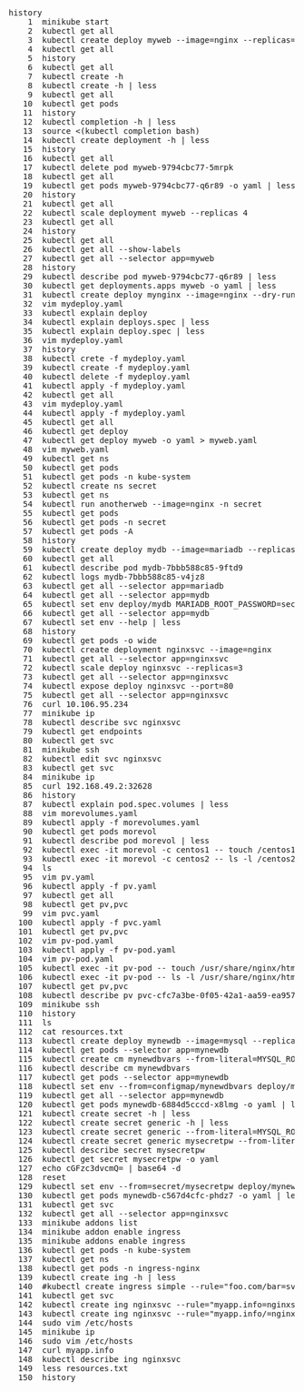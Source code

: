 <pre>
history
    1  minikube start
    2  kubectl get all
    3  kubectl create deploy myweb --image=nginx --replicas=3
    4  kubectl get all
    5  history
    6  kubectl get all
    7  kubectl create -h
    8  kubectl create -h | less
    9  kubectl get all
   10  kubectl get pods
   11  history
   12  kubectl completion -h | less
   13  source <(kubectl completion bash)
   14  kubectl create deployment -h | less
   15  history
   16  kubectl get all
   17  kubectl delete pod myweb-9794cbc77-5mrpk 
   18  kubectl get all
   19  kubectl get pods myweb-9794cbc77-q6r89 -o yaml | less
   20  history
   21  kubectl get all
   22  kubectl scale deployment myweb --replicas 4
   23  kubectl get all
   24  history
   25  kubectl get all
   26  kubectl get all --show-labels
   27  kubectl get all --selector app=myweb
   28  history
   29  kubectl describe pod myweb-9794cbc77-q6r89 | less
   30  kubectl get deployments.apps myweb -o yaml | less
   31  kubectl create deploy mynginx --image=nginx --dry-run=client -o yaml > mydeploy.yaml
   32  vim mydeploy.yaml 
   33  kubectl explain deploy
   34  kubectl explain deploys.spec | less
   35  kubectl explain deploy.spec | less
   36  vim mydeploy.yaml 
   37  history
   38  kubectl crete -f mydeploy.yaml 
   39  kubectl create -f mydeploy.yaml 
   40  kubectl delete -f mydeploy.yaml 
   41  kubectl apply -f mydeploy.yaml 
   42  kubectl get all
   43  vim mydeploy.yaml 
   44  kubectl apply -f mydeploy.yaml 
   45  kubectl get all
   46  kubectl get deploy
   47  kubectl get deploy myweb -o yaml > myweb.yaml
   48  vim myweb.yaml 
   49  kubectl get ns
   50  kubectl get pods
   51  kubectl get pods -n kube-system
   52  kubectl create ns secret
   53  kubectl get ns
   54  kubectl run anotherweb --image=nginx -n secret
   55  kubectl get pods
   56  kubectl get pods -n secret
   57  kubectl get pods -A
   58  history
   59  kubectl create deploy mydb --image=mariadb --replicas=3
   60  kubectl get all
   61  kubectl describe pod mydb-7bbb588c85-9ftd9 
   62  kubectl logs mydb-7bbb588c85-v4jz8 
   63  kubectl get all --selector app=mariadb
   64  kubectl get all --selector app=mydb
   65  kubectl set env deploy/mydb MARIADB_ROOT_PASSWORD=secret
   66  kubectl get all --selector app=mydb
   67  kubectl set env --help | less
   68  history
   69  kubectl get pods -o wide
   70  kubectl create deployment nginxsvc --image=nginx
   71  kubectl get all --selector app=nginxsvc
   72  kubectl scale deploy nginxsvc --replicas=3
   73  kubectl get all --selector app=nginxsvc
   74  kubectl expose deploy nginxsvc --port=80
   75  kubectl get all --selector app=nginxsvc
   76  curl 10.106.95.234
   77  minikube ip
   78  kubectl describe svc nginxsvc 
   79  kubectl get endpoints
   80  kubectl get svc
   81  minikube ssh
   82  kubectl edit svc nginxsvc 
   83  kubectl get svc
   84  minikube ip
   85  curl 192.168.49.2:32628
   86  history
   87  kubectl explain pod.spec.volumes | less
   88  vim morevolumes.yaml 
   89  kubectl apply -f morevolumes.yaml 
   90  kubectl get pods morevol 
   91  kubectl describe pod morevol | less
   92  kubectl exec -it morevol -c centos1 -- touch /centos1/test
   93  kubectl exec -it morevol -c centos2 -- ls -l /centos2
   94  ls
   95  vim pv.yaml
   96  kubectl apply -f pv.yaml 
   97  kubectl get all
   98  kubectl get pv,pvc
   99  vim pvc.yaml 
  100  kubectl apply -f pvc.yaml 
  101  kubectl get pv,pvc
  102  vim pv-pod.yaml 
  103  kubectl apply -f pv-pod.yaml 
  104  vim pv-pod.yaml 
  105  kubectl exec -it pv-pod -- touch /usr/share/nginx/html/myfile.no
  106  kubectl exec -it pv-pod -- ls -l /usr/share/nginx/html/
  107  kubectl get pv,pvc
  108  kubectl describe pv pvc-cfc7a3be-0f05-42a1-aa59-ea9576d4b818 
  109  minikube ssh
  110  history
  111  ls
  112  cat resources.txt 
  113  kubectl create deploy mynewdb --image=mysql --replicas=3
  114  kubectl get pods --selector app=mynewdb
  115  kubectl create cm mynewdbvars --from-literal=MYSQL_ROOT_PASSWORD=password
  116  kubectl describe cm mynewdbvars 
  117  kubectl get pods --selector app=mynewdb
  118  kubectl set env --from=configmap/mynewdbvars deploy/mynewdb
  119  kubectl get all --selector app=mynewdb
  120  kubectl get pods mynewdb-6884d5cccd-x8lmg -o yaml | less
  121  kubectl create secret -h | less
  122  kubectl create secret generic -h | less
  123  kubectl create secret generic --from-literal=MYSQL_ROOT_PASSWORD=password
  124  kubectl create secret generic mysecretpw --from-literal=MYSQL_ROOT_PASSWORD=password
  125  kubectl describe secret mysecretpw 
  126  kubectl get secret mysecretpw -o yaml
  127  echo cGFzc3dvcmQ= | base64 -d
  128  reset
  129  kubectl set env --from=secret/mysecretpw deploy/mynewdb
  130  kubectl get pods mynewdb-c567d4cfc-phdz7 -o yaml | less
  131  kubectl get svc
  132  kubectl get all --selector app=nginxsvc
  133  minikube addons list
  134  minikube addon enable ingress
  135  minikube addons enable ingress
  136  kubectl get pods -n kube-system 
  137  kubectl get ns
  138  kubectl get pods -n ingress-nginx 
  139  kubectl create ing -h | less
  140  #kubectl create ingress simple --rule="foo.com/bar=svc1:8080,tls=my-cert"
  141  kubectl get svc
  142  kubectl create ing nginxsvc --rule="myapp.info=nginxsvc:80"
  143  kubectl create ing nginxsvc --rule="myapp.info/=nginxsvc:80"
  144  sudo vim /etc/hosts
  145  minikube ip
  146  sudo vim /etc/hosts
  147  curl myapp.info
  148  kubectl describe ing nginxsvc 
  149  less resources.txt 
  150  history
</pre>
